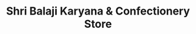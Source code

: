 ---
title: "Shri Balaji Karyana & Confectionery Store"
url: /panchkula/shri-balaji-karyana-and-confectionery-store/
shop: convenience
---